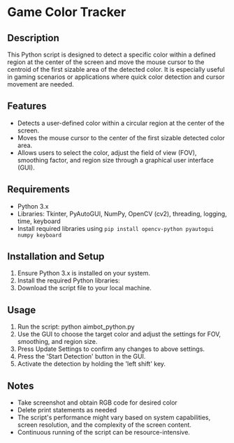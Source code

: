 # Game Color Tracker

## Description
This Python script is designed to detect a specific color within a defined region at the center of the screen and move the mouse cursor to the centroid of the first sizable area of the detected color. It is especially useful in gaming scenarios or applications where quick color detection and cursor movement are needed.

## Features
- Detects a user-defined color within a circular region at the center of the screen.
- Moves the mouse cursor to the center of the first sizable detected color area.
- Allows users to select the color, adjust the field of view (FOV), smoothing factor, and region size through a graphical user interface (GUI).

## Requirements
- Python 3.x
- Libraries: Tkinter, PyAutoGUI, NumPy, OpenCV (cv2), threading, logging, time, keyboard
- Install required libraries using `pip install opencv-python pyautogui numpy keyboard`

## Installation and Setup
1. Ensure Python 3.x is installed on your system.
2. Install the required Python libraries:
3. Download the script file to your local machine.

## Usage
1. Run the script: python aimbot_python.py
2. Use the GUI to choose the target color and adjust the settings for FOV, smoothing, and region size.
3. Press Update Settings to confirm any changes to above settings.
4. Press the 'Start Detection' button in the GUI.
5. Activate the detection by holding the 'left shift' key.

## Notes
- Take screenshot and obtain RGB code for desired color
- Delete print statements as needed
- The script's performance might vary based on system capabilities, screen resolution, and the complexity of the screen content.
- Continuous running of the script can be resource-intensive.


